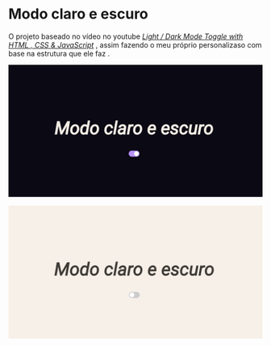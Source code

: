 # Modo claro e escuro

O projeto baseado no vídeo no youtube <a href="https://www.youtube.com/watch?v=UoVS0J6DJdo&list=PLMdSGKM6_l2wnVgA7cKSZBewq3A6H9xdw&index=30&ab_channel=Plantpot"><i>Light / Dark Mode Toggle with HTML , CSS & JavaScript</i></a><span> , assim fazendo o meu próprio personalizaso com base na estrutura que ele faz .

![Resume cv](/Modo-Escuro.jpg)

![Resume cv](/Modo-Claro.jpg)
